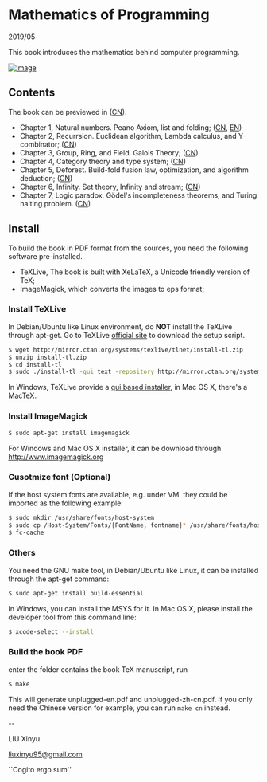 Mathematics of Programming
====

2019/05

This book introduces the mathematics behind computer programming.

[![image](https://github.com/liuxinyu95/unplugged/releases/download/v0.6180330/unplugged-cover-cn.png)](https://github.com/liuxinyu95/unplugged/releases/download/v0.6180330/unplugged-zh-cn.pdf)

Contents
--------

The book can be previewed in ([CN](https://github.com/liuxinyu95/unplugged/releases/download/v0.6180330/unplugged-zh-cn.pdf)).

- Chapter 1, Natural numbers. Peano Axiom, list and folding; ([CN](https://github.com/liuxinyu95/unplugged/releases/download/v0.6180/nat-zh-cn.pdf), [EN](https://github.com/liuxinyu95/unplugged/releases/download/v0.6180/nat-en.pdf))
- Chapter 2, Recurrsion. Euclidean algorithm, Lambda calculus, and Y-combinator; ([CN](https://github.com/liuxinyu95/unplugged/releases/download/v0.61801/recursion-zh-cn.pdf))
- Chapter 3, Group, Ring, and Field. Galois Theory; ([CN](https://github.com/liuxinyu95/unplugged/releases/download/v0.61802/algebra-zh-cn.pdf))
- Chapter 4, Category theory and type system; ([CN](https://github.com/liuxinyu95/unplugged/releases/download/v0.61803/category-zh-cn.pdf))
- Chapter 5, Deforest. Build-fold fusion law, optimization, and algorithm deduction; ([CN](https://github.com/liuxinyu95/unplugged/releases/download/v0.618030/deduction-zh-cn.pdf))
- Chapter 6, Infinity. Set theory, Infinity and stream; ([CN](https://github.com/liuxinyu95/unplugged/releases/download/v0.618031/infinity-zh-cn.pdf))
- Chapter 7, Logic paradox, Gödel's incompleteness theorems, and Turing halting problem. ([CN](https://github.com/liuxinyu95/unplugged/releases/download/v0.618032/paradox-zh-cn.pdf))

Install
--------

To build the book in PDF format from the sources, you need
the following software pre-installed.

- TeXLive, The book is built with XeLaTeX, a Unicode friendly version of TeX;
- ImageMagick, which converts the images to eps format;

### Install TeXLive

In Debian/Ubuntu like Linux environment, do **NOT** install the TeXLive through apt-get. Go to TeXLive [official site](https://tug.org/texlive/) to download the setup script.

```bash
$ wget http://mirror.ctan.org/systems/texlive/tlnet/install-tl.zip
$ unzip install-tl.zip
$ cd install-tl
$ sudo ./install-tl -gui text -repository http://mirror.ctan.org/systems/texlive/tlnet
```

In Windows, TeXLive provide a [gui based installer](https://tug.org/texlive/), in Mac OS X, there's a [MacTeX](https://www.tug.org/mactex/).


### Install ImageMagick

```bash
$ sudo apt-get install imagemagick
```

For Windows and Mac OS X installer, it can be download through http://www.imagemagick.org

### Cusotmize font (Optional)

If the host system fonts are available, e.g. under VM. they
could be imported as the following example:

```bash
$ sudo mkdir /usr/share/fonts/host-system
$ sudo cp /Host-System/Fonts/{FontName, fontname}* /usr/share/fonts/host-system/
$ fc-cache
```

### Others

You need the GNU make tool, in Debian/Ubuntu like Linux, it can be installed through the apt-get command:

```bash
$ sudo apt-get install build-essential
```

In Windows, you can install the MSYS for it. In Mac OS X, please install the developer tool from this command line:

```bash
$ xcode-select --install
```

### Build the book PDF

enter the folder contains the book TeX manuscript, run

```bash
$ make
```

This will generate unplugged-en.pdf and unplugged-zh-cn.pdf. If you only need the Chinese version for example, you can run `make cn` instead.

--

LIU Xinyu

liuxinyu95@gmail.com

``Cogito ergo sum''
